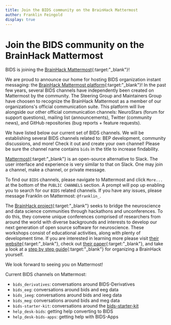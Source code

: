 ```yaml
---
title: Join the BIDS community on the BrainHack Mattermost
author: Franklin Feingold
display: true
---
```


# Join the BIDS community on the BrainHack Mattermost

BIDS is joining the [BrainHack Mattermost](https://mattermost.brainhack.org/){:target:"_blank"}!

<!--more-->

We are proud to announce our home for hosting BIDS organization instant messaging: the [BrainHack Mattermost platform](https://mattermost.brainhack.org/){:target:"_blank"}! In the past few years, several BIDS channels have independently been created on Mattermost by the community. The Steering Group and Maintainers Group have choosen to recognize the BrainHack Mattermost as a member of our organizations's official communication suite. This platform will live alongside our other official communication channels: NeuroStars (forum for support questions), mailing list (announcements), Twitter (community news), and GitHub repositories (bug reports + feature requests). 

We have listed below our current set of BIDS channels. We will be establishing several BIDS channels related to: BEP development, community discussions, and more! Check it out and create your own channel! Please be sure the channel name contains `bids` in the title to increase findability.

[Mattermost](https://mattermost.com/){:target:"_blank"} is an open-source alternative to Slack. The user interface and experience is very similar to that on Slack. One may join a channel, make a channel, or private message.

To find our `BIDS` channels, please navigate to Mattermost and click `More...` at the bottom of the `PUBLIC CHANNELS` section. A prompt will pop up enabling you to search for our `BIDS` related channels. If you have any issues, please message Franklin on Mattermost: `@franklin_`.

The [BrainHack project](https://www.brainhack.org/){:target:"_blank"} seeks to bridge the neuroscience and data science communities through hackathons and unconferences. To do this, they convene unique conferences comprised of researchers from around the world with diverse backgrounds and interests to develop our next generation of open source software for neuroscience. These workshops consist of educational activities, along with plenty of development time. If you are interested in learning more please visit [their website](https://www.brainhack.org/){:target:"_blank"}, check out [their paper](https://academic-oup-com.stanford.idm.oclc.org/gigascience/article/5/1/s13742-016-0121-x/2720978){:target:"_blank"}, and take a look at a [step by step guide](https://thewinnower.com/papers/5577-a-step-by-step-guide-for-organizing-open-collaborative-brainhack-events){:target:"_blank"} for organizing a BrainHack yourself. 

We look forward to seeing you on Mattermost!

Current BIDS channels on Mattermost:
- `bids_derivatives`: conversations around BIDS-Derivatives
- `bids_eeg`: conversations around bids and eeg data
- `bids_ieeg`: conversations around bids and ieeg data
- `bids_meg`: conversations around bids and meg data
- `bids-starter-kit`: conversations around the [bids-starter-kit](https://github.com/bids-standard/bids-starter-kit)
- `help_desk-bids`: getting help converting to BIDS
- `help_desk-bids-apps`: getting help with BIDS-Apps

